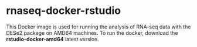 # rnaseq-docker-rstudio

This Docker image is used for running the analysis of RNA-seq data with the DESe2 package on AMD64 machines. To run the docker, download the **rstudio-docker-amd64** latest version. 